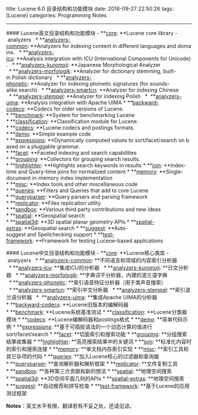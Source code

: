 title: Lucene 6.0 目录结构和功能模块
date: 2016-09-27 22:50:26
tags: [Lucene]
categories: Programming Notes

---

#### Lucene英文目录结构和功能模块
- **[core](https://lucene.apache.org/core/6_0_0/core/index.html): **Lucene core library
- analyzers
  * **[analyzers-common](https://lucene.apache.org/core/6_0_0/analyzers-common/index.html): **Analyzers for indexing content in different languages and domains.
  * **[analyzers-icu](https://lucene.apache.org/core/6_0_0/analyzers-icu/index.html): **Analysis integration with ICU (International Components for Unicode).
  * **[analyzers-kuromoji](https://lucene.apache.org/core/6_0_0/analyzers-kuromoji/index.html): **Japanese Morphological Analyzer
  * **[analyzers-morfologik](https://lucene.apache.org/core/6_0_0/analyzers-morfologik/index.html): **Analyzer for dictionary stemming, built-in Polish dictionary
  * **[analyzers-phonetic](https://lucene.apache.org/core/6_0_0/analyzers-phonetic/index.html): **Analyzer for indexing phonetic signatures (for sounds-alike search)
  * **[analyzers-smartcn](https://lucene.apache.org/core/6_0_0/analyzers-smartcn/index.html): **Analyzer for indexing Chinese
  * **[analyzers-stempel](https://lucene.apache.org/core/6_0_0/analyzers-stempel/index.html): **Analyzer for indexing Polish
  *  **[analyzers-uima](https://lucene.apache.org/core/6_0_0/analyzers-uima/index.html): **Analysis integration with Apache UIMA
* **[backward-codecs](https://lucene.apache.org/core/6_0_0/backward-codecs/index.html): **Codecs for older versions of Lucene.
* **[benchmark](https://lucene.apache.org/core/6_0_0/benchmark/index.html): **System for benchmarking Lucene
* **[classification](https://lucene.apache.org/core/6_0_0/classification/index.html): **Classification module for Lucene
* **[codecs](https://lucene.apache.org/core/6_0_0/codecs/index.html): **Lucene codecs and postings formats.
* **[demo](https://lucene.apache.org/core/6_0_0/demo/index.html): **Simple example code
* **[expressions](https://lucene.apache.org/core/6_0_0/expressions/index.html): **Dynamically computed values to sort/facet/search on based on a pluggable grammar.
* **[facet](https://lucene.apache.org/core/6_0_0/facet/index.html): **Faceted indexing and search capabilities
* **[grouping](https://lucene.apache.org/core/6_0_0/grouping/index.html): **Collectors for grouping search results.
* **[highlighter](https://lucene.apache.org/core/6_0_0/highlighter/index.html): **Highlights search keywords in results
* **[join](https://lucene.apache.org/core/6_0_0/join/index.html): **Index-time and Query-time joins for normalized content
* **[memory](https://lucene.apache.org/core/6_0_0/memory/index.html): **Single-document in-memory index implementation
* **[misc](https://lucene.apache.org/core/6_0_0/misc/index.html): **Index tools and other miscellaneous code
* **[queries](https://lucene.apache.org/core/6_0_0/queries/index.html): **Filters and Queries that add to core Lucene
* **[queryparser](https://lucene.apache.org/core/6_0_0/queryparser/index.html): **Query parsers and parsing framework
* **[replicator](https://lucene.apache.org/core/6_0_0/replicator/index.html): **Files replication utility
* **[sandbox](https://lucene.apache.org/core/6_0_0/sandbox/index.html): **Various third party contributions and new ideas
* **[spatial](https://lucene.apache.org/core/6_0_0/spatial/index.html): **Geospatial search
* **[spatial3d](https://lucene.apache.org/core/6_0_0/spatial3d/index.html): **3D spatial planar geometry APIs
* **[spatial-extras](https://lucene.apache.org/core/6_0_0/spatial-extras/index.html): **Geospatial search
* **[suggest](https://lucene.apache.org/core/6_0_0/suggest/index.html): **Auto-suggest and Spellchecking support
* **[test-framework](https://lucene.apache.org/core/6_0_0/test-framework/index.html): **Framework for testing Lucene-based applications

#### Lucene中文目录结构和功能模块
- **[core](https://lucene.apache.org/core/6_0_0/core/index.html): **Lucene核心类库
- analyzers
  * **[analyzers-common](https://lucene.apache.org/core/6_0_0/analyzers-common/index.html): **不同语言和领域的内容索引分析器
  * **[analyzers-icu](https://lucene.apache.org/core/6_0_0/analyzers-icu/index.html): **集成ICU的分析器
  * **[analyzers-kuromoji](https://lucene.apache.org/core/6_0_0/analyzers-kuromoji/index.html): **日文分析器
  * **[analyzers-morfologik](https://lucene.apache.org/core/6_0_0/analyzers-morfologik/index.html): **字典词干分析器，内建的波兰语字典
  * **[analyzers-phonetic](https://lucene.apache.org/core/6_0_0/analyzers-phonetic/index.html): **索引语音特征分析器（用于类声音搜索）
  * **[analyzers-smartcn](https://lucene.apache.org/core/6_0_0/analyzers-smartcn/index.html): **索引中文分析器
  * **[analyzers-stempel](https://lucene.apache.org/core/6_0_0/analyzers-stempel/index.html): **索引波兰语分析器
  *  **[analyzers-uima](https://lucene.apache.org/core/6_0_0/analyzers-uima/index.html): **集成Apache UIMA的分析器
* **[backward-codecs](https://lucene.apache.org/core/6_0_0/backward-codecs/index.html): **Lucene旧版本的编解码器
* **[benchmark](https://lucene.apache.org/core/6_0_0/benchmark/index.html): **Lucene系统基准测试
* **[classification](https://lucene.apache.org/core/6_0_0/classification/index.html): **Lucene分类器模块
* **[codecs](https://lucene.apache.org/core/6_0_0/codecs/index.html): **Lucene编解码器和postings格式
* **[demo](https://lucene.apache.org/core/6_0_0/demo/index.html): **简单代码示例
* **[expressions](https://lucene.apache.org/core/6_0_0/expressions/index.html): **基于可插拔语法的一个动态计算的值进行sort/facet/search
* **[facet](https://lucene.apache.org/core/6_0_0/facet/index.html): **切面索引和搜索功能
* **[grouping](https://lucene.apache.org/core/6_0_0/grouping/index.html): **分组搜索结果收集器
* **[highlighter](https://lucene.apache.org/core/6_0_0/highlighter/index.html): **高亮搜索结果中的关键词
* **[join](https://lucene.apache.org/core/6_0_0/join/index.html): **标准化内容时的索引和搜索连接
* **[memory](https://lucene.apache.org/core/6_0_0/memory/index.html): **单文档内存索引实现
* **[misc](https://lucene.apache.org/core/6_0_0/misc/index.html): **索引工具和其它杂项的代码
* **[queries](https://lucene.apache.org/core/6_0_0/queries/index.html): **加入Lucene核心的过滤器和查询器
* **[queryparser](https://lucene.apache.org/core/6_0_0/queryparser/index.html): **查询解析器和解析框架
* **[replicator](https://lucene.apache.org/core/6_0_0/replicator/index.html): **文件复制工具
* **[sandbox](https://lucene.apache.org/core/6_0_0/sandbox/index.html): **各种第三方贡献和新的想法
* **[spatial](https://lucene.apache.org/core/6_0_0/spatial/index.html): **地理空间搜索
* **[spatial3d](https://lucene.apache.org/core/6_0_0/spatial3d/index.html): **3D空间平面几何的APIs
* **[spatial-extras](https://lucene.apache.org/core/6_0_0/spatial-extras/index.html): **地理空间搜索
* **[suggest](https://lucene.apache.org/core/6_0_0/suggest/index.html): **自动推荐和拼写检查
* **[test-framework](https://lucene.apache.org/core/6_0_0/test-framework/index.html): **基于Lucene的应用测试框架

**Notes**：英文水平有限，翻译若有不妥之处，还请见谅。
